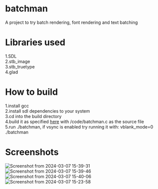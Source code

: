 # batchman
A project to try batch rendering, font rendering and text batching<br>

# Libraries used
 1.SDL<br>
 2.stb_image<br>
 3.stb_truetype<br>
 4.glad<br>

# How to build
 1.install gcc<br>
 2.install sdl dependencies to your system<br>
 3.cd into the build directory<br>
 4.build it as specified [here](https://wiki.libsdl.org/SDL2/FAQLinux#how_do_i_add_sdl_to_my_project) with /code/batchman.c as the source file<br>
 5.run ./batchman, if vsync is enabled try running it with: vblank_mode=0 ./batchman<br>

# Screenshots
![Screenshot from 2024-03-07 15-39-31](https://github.com/ok4pi/voxel-gm/assets/130486459/7ce6e3ca-f7a7-4d7a-a8dc-017f60484784)
![Screenshot from 2024-03-07 15-39-46](https://github.com/ok4pi/voxel-gm/assets/130486459/ee87c360-7199-4527-8aaf-b041d6175e80)
![Screenshot from 2024-03-07 15-40-06](https://github.com/ok4pi/voxel-gm/assets/130486459/515727ad-cd50-4cfa-80cd-6db82ee1c847)
![Screenshot from 2024-03-07 15-23-58](https://github.com/LeoBlute/TestingGround/assets/130486459/2f83c64c-b9ac-44fd-9af1-2d67868c859d)
